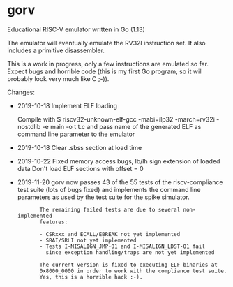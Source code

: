 # gorv
Educational RISC-V emulator written in Go (1.13)

The emulator will eventually emulate the RV32I instruction set.
It also includes a primitive disassembler.

This is a work in progress, only a few instructions are emulated so far.
Expect bugs and horrible code (this is my first Go program, so it will
probably look very much like C ;-)).

Changes:

- 2019-10-18 Implement ELF loading

  Compile with 
  $ riscv32-unknown-elf-gcc -mabi=ilp32 -march=rv32i -nostdlib -e main -o t t.c 
  and pass name of the generated ELF as command line parameter to the emulator

- 2019-10-18 Clear .sbss section at load time

- 2019-10-22 Fixed memory access bugs, lb/lh sign extension of loaded data
             Don't load ELF sections with offset = 0

- 2019-11-20 gorv now passes 43 of the 55 tests of the riscv-compliance test
             suite (lots of bugs fixed) and implements the command line 
             parameters as used by the test suite for the spike simulator. 

             The remaining failed tests are due to several non-implemented 
             features:

             - CSRxxx and ECALL/EBREAK not yet implemented
             - SRAI/SRLI not yet implemented
             - Tests I-MISALIGN_JMP-01 and I-MISALIGN_LDST-01 fail 
               since exception handling/traps are not yet implemented

             The current version is fixed to executing ELF binaries at
             0x8000_0000 in order to work with the compliance test suite.
             Yes, this is a horrible hack :-).

